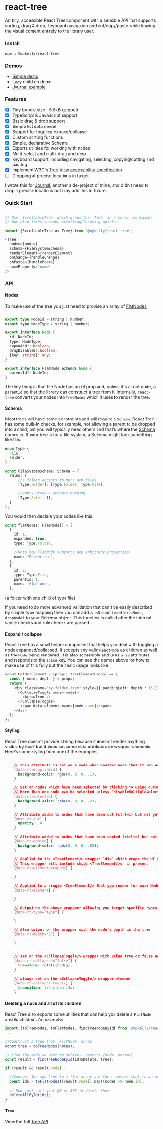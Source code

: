 # react-tree

An tiny, accessible React Tree component with a sensible API that supports sorting, drag & drop, keyboard navigation and cut/copy/paste while leaving the visual content entirely to the library user. 

### Install

`npm i @mpkelly/react-tree`

### Demos

- [Simple demo](https://codesandbox.io/s/fervent-wave-u7psb?file=/src/file-browser/FileBrowser.tsx)
- Lazy children demo
- [Journal example](https://github.com/mpkelly/Journal/blob/ab927cb481f60459d50a58012b89795aa33bfa47/packages/journal/src/features/collections-tree/CollectionsTree.tsx#L39)

### Features

- [x] Tiny bundle size - 5.8kB gzipped
- [x] TypeScript & JavaScript support
- [x] Basic drag & drop support
- [x] Simple list data model
- [x] Support for toggling expand/collapse
- [x] Custom sorting functions
- [x] Simple, declarative Schema
- [x] Exports utilities for working with nodes
- [x] Multi-select and multi-drag and drop
- [x] Keyboard support, including navigating, selecting, copying/cutting and pasting
- [x] Implement W3C's [Tree View accessibility specification](https://www.w3.org/TR/wai-aria-practices/#TreeView)
- [ ] Dropping at precise locations in target

I wrote this for [Journal](https://github.com/mpkelly/Journal), another side-project of mine, and didn't need to drop a precise locations but may add this in future.

### Quick Start



```TypeScript

// Use `ScrollableTree` which wraps the `Tree` in a scroll container 
// but also fixes various scrolling/focusing quirks. 

import {ScrollableTree as Tree} from "@mpkelly/react-tree";

<Tree
  nodes={nodes}
  schema={FileSystemSchema}
  renderElement={renderElement}
  onChange={handleChange}
  onPaste={handlePaste}
  nameProperty="name"
/>
```

### API

#### Nodes

To make use of the tree you just need to provide an array of [FlatNodes](https://github.com/mpkelly/react-tree/blob/master/packages/react-tree/src/Node.ts).

```TypeScript

export type NodeId = string | number;
export type NodeType = string | number;

export interface Node {
  id: NodeId;
  type: NodeType;
  expanded?: boolean;
  dragDisabled?:boolean;
  [key: string]: any;
}

export interface FlatNode extends Node {
  parentId?: NodeId;
}

```

The key thing is that the Node has an `id` prop and, unless it's a root node, a `parentId` so that the library can construct a tree from it. Internally, `react-tree` converts your nodes into `TreeNodes` which it uses to render the tree.

#### Schema

Most trees will have some constraints and will require a `Schema`. React Tree has some built-in checks, for example, not allowing a parent to be dropped into a child, but you will typically need others and that's where the [Schema](https://github.com/mpkelly/react-tree/blob/master/packages/react-tree/src/Schema.ts) comes in. If your tree is for a file system, a Schema might look something like this:

```TypeScript
enum Type {
  File,
  Folder,
}

const FileSystemSchema: Schema = {
  rules: {
      //a folder accepts folders and files
      [Type.Folder]: [Type.Folder, Type.File],

      //empty array = accepts nothing
      [Type.File]: [],
  }
};

```

You would then declare your nodes like this:

```TypeScript
const flatNodes: FlatNode[] = [
  {
    id: 1,
    expanded: true,
    type: Type.Folder,
    
    //Note how FlatNode supports any arbitrary properties
    name: "Folder one",
  },
  {
    id: 2,
    type: Type.File,
    parentId: 1,
    name: "File one",
  },
```

(a folder with one child of type file)

If you need to do more advanced validation that can't be easily described by simple type mapping then you can add a `isDropAllowed(dragNode, dropNode)` to your Schema object. This function is called after the internal sanity checks and rule checks are passed.

#### Expand / collapse

React Tree has a small helper component that helps you deal with toggling a node expanded/collapsed. It accepts any valid `ReactNode` as children as well as the `Node` being rendered. It is also accessible and uses `aria` attributes and responds to the `space` key. You can see the demos above for how to make use of this fully but the basic usage looks like:

```TypeScript
const FolderElement = (props: TreeElementProps) => {
  const { node, depth } = props;
  return (
    <div className="my-folder-item" style={{ paddingLeft: depth * 16 }}>
      <CollapseToggle node={node}>
        <ArrowIcon />
      </CollapseToggle>
       <span data-element-name>{node.name}</span>
    </div>
  );
};

```

#### Styling

React Tree doesn't provide styling because it doesn't render anything visible by itself but it does set some data attributes on wrapper elements. Here's some styling from one of the examples:

```CSS
 
    // This attribute is set on a node when another node that it can accept as a child is dragged over it - you will want to use some visual indicator so the user knows they can release
    [data-rt-drop-valid] {
      background-color: rgba(0, 0, 0, .1);
    }

    // Set on nodes which have been selected by clicking to using cursor.
    // More than one node can be selected unless `disableMultipleSelection` is set.
    [data-rt-selected] {
      background-color: rgba(0, 0, 0, .2);
    }

    // Attribute added to nodes that have been cut (ctrl+x) but not yet pasted
    [data-rt-cut] {
      opacity: .4
    }

    // Attribute added to nodes that have been copied (ctrl+c) but not yet pasted
    [data-rt-copied] {
      background-color: rgba(0, 0, 0, .05);
    }

    // Applied to the <TreeElement/> wrapper `div` which wraps the UI you render for each Node with `renderElement`
    // This wrapper will include child <TreeElement/>s  if present
    [data-rt-element-wrapper] {

    }

    // Applied to a single <TreeElement/> that you render for each Node with `renderElement`
    [data-rt-element] {

    }

    // Output on the above wrappper allowing you target specific types
    [data-rt-type="type"] {

    }

    // Also output on the wrapper with the node's depth in the tree
    [data-rt-depth="0"] {

    }


    // set on the <CollapseToggle/> wrapper with value true or false according to `Node.expanded`
    [data-rt-collapsed="false"] {
      transform: rotate(90deg);
    }
   
    // always set on the <CollapseToggle/> wrapper element
    [data-rt-collapse-toggle] {
      transition: transform .3s;
    }

```

#### Deleting a node and all of its children

React Tree also exports some utilities that can help you delete a `FlatNode` and its children. An example:

```TypeScript
import {toTreeNodes, toFlatNodes, findTreeNodeById} from "@mpkelly/react-tree"
...

//Construct a tree from `FlatNode` array
const tree = toTreeNodes(nodes);

// Find the Node we want to delete - returns {node, parent}
const result = findTreeNodeById(idToDelete, tree);

if (result && result.node) {

  //Convert the sub-tree to a flat array and then convert that to an array of ids
  const ids = toFlatNodes([result.node]).map((node) => node.id);
 
  // Now just call your DB or API to delete them
  deleteAllById(ids);
}

```

#### Tree

View the full [Tree API](https://github.com/mpkelly/react-tree/blob/master/packages/react-tree/src/Tree.tsx).
